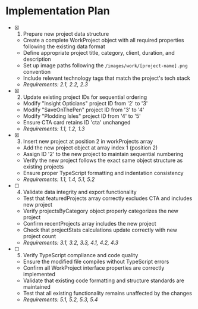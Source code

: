 # Implementation Plan

- [x] 1. Prepare new project data structure





  - Create a complete WorkProject object with all required properties following the existing data format
  - Define appropriate project title, category, client, duration, and description
  - Set up image paths following the `/images/work/[project-name].png` convention
  - Include relevant technology tags that match the project's tech stack
  - _Requirements: 2.1, 2.2, 2.3_

- [x] 2. Update existing project IDs for sequential ordering





  - Modify "Insight Opticians" project ID from '2' to '3'
  - Modify "SaveOnThePen" project ID from '3' to '4'
  - Modify "Plodding Isles" project ID from '4' to '5'
  - Ensure CTA card retains ID 'cta' unchanged
  - _Requirements: 1.1, 1.2, 1.3_

- [x] 3. Insert new project at position 2 in workProjects array






  - Add the new project object at array index 1 (position 2)
  - Assign ID '2' to the new project to maintain sequential numbering
  - Verify the new project follows the exact same object structure as existing projects
  - Ensure proper TypeScript formatting and indentation consistency
  - _Requirements: 1.1, 1.4, 5.1, 5.2_

- [ ] 4. Validate data integrity and export functionality
  - Test that featuredProjects array correctly excludes CTA and includes new project
  - Verify projectsByCategory object properly categorizes the new project
  - Confirm recentProjects array includes the new project
  - Check that projectStats calculations update correctly with new project count
  - _Requirements: 3.1, 3.2, 3.3, 4.1, 4.2, 4.3_

- [ ] 5. Verify TypeScript compliance and code quality
  - Ensure the modified file compiles without TypeScript errors
  - Confirm all WorkProject interface properties are correctly implemented
  - Validate that existing code formatting and structure standards are maintained
  - Test that all existing functionality remains unaffected by the changes
  - _Requirements: 5.1, 5.2, 5.3, 5.4_